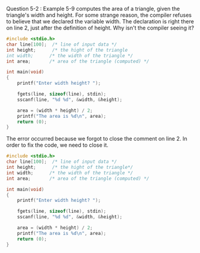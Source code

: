 Question 5-2 : Example 5-9 computes the area of a triangle, given the triangle's
width and height. For some strange reason, the compiler refuses to believe that we
declared the variable width. The declaration is right there on line 2, just after the
definition of height. Why isn't the compiler seeing it?

```c
#include <stdio.h>
char line[100];  /* line of input data */
int height;      /* the hight of the triangle
int width;      /* the width of the triangle */
int area;       /* area of the triangle (computed) */

int main(void)
{
    printf("Enter width height? ");

    fgets(line, sizeof(line), stdin);
    sscanf(line, "%d %d", &width, &height);

    area = (width * height) / 2;
    printf("The area is %d\n", area);
    return (0);
}
```
The error occurred because we forgot to close the comment on line 2. In order to fix the code, we need to close it. 

```c
#include <stdio.h>
char line[100];  /* line of input data */
int height;      /* the hight of the triangle*/
int width;      /* the width of the triangle */
int area;       /* area of the triangle (computed) */

int main(void)
{
    printf("Enter width height? ");

    fgets(line, sizeof(line), stdin);
    sscanf(line, "%d %d", &width, &height);

    area = (width * height) / 2;
    printf("The area is %d\n", area);
    return (0);
}
```